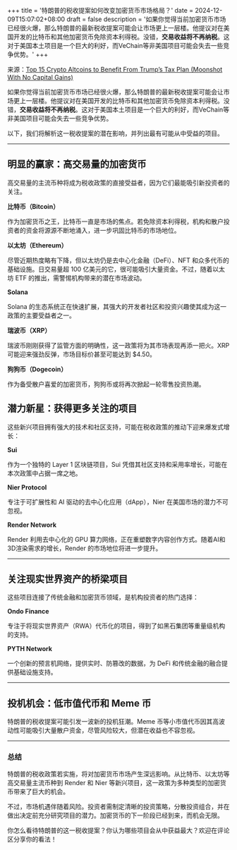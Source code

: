 +++
title = '特朗普的税收提案如何改变加密货币市场格局？'
date = 2024-12-09T15:07:02+08:00
draft = false
description = '如果你觉得当前加密货币市场已经很火爆，那么特朗普的最新税收提案可能会让市场更上一层楼。他提议对在美国开发的比特币和其他加密货币免除资本利得税。没错，**交易收益将不再纳税**。这对于美国本土项目是一个巨大的利好，而VeChain等非美国项目可能会失去一些竞争优势。'
+++

来源：[Top 15 Crypto Altcoins to Benefit From Trump’s Tax Plan (Moonshot With No Capital Gains)](https://www.youtube.com/watch?v=iQdqX07clb4)

如果你觉得当前加密货币市场已经很火爆，那么特朗普的最新税收提案可能会让市场更上一层楼。他提议对在美国开发的比特币和其他加密货币免除资本利得税。没错，**交易收益将不再纳税**。这对于美国本土项目是一个巨大的利好，而VeChain等非美国项目可能会失去一些竞争优势。

以下，我们将解析这一税收提案的潜在影响，并列出最有可能从中受益的项目。

---

## **明显的赢家：高交易量的加密货币**

高交易量的主流币种将成为税收政策的直接受益者，因为它们最能吸引新投资者的关注。

**比特币（Bitcoin）**  

作为加密货币之王，比特币一直是市场的焦点。若免除资本利得税，机构和散户投资者的资金将源源不断地涌入，进一步巩固比特币的市场地位。

**以太坊（Ethereum）**  

尽管近期热度略有下降，但以太坊仍是去中心化金融（DeFi）、NFT 和众多代币的基础设施。日交易量超 100 亿美元的它，很可能吸引大量资金。不过，随着以太坊 ETF 的推出，需警惕机构带来的潜在市场波动。

**Solana**  

Solana 的生态系统正在快速扩展，其强大的开发者社区和投资兴趣使其成为这一政策的主要受益者之一。

**瑞波币（XRP）**  

瑞波币刚刚获得了监管方面的明确性，这一政策将为其市场表现再添一把火。XRP 可能迎来强劲反弹，市场目标价甚至可能达到 $4.50。

**狗狗币（Dogecoin）**  

作为备受散户喜爱的加密货币，狗狗币或将再次掀起一轮零售投资热潮。

## **潜力新星：获得更多关注的项目**

这些新兴项目拥有强大的技术和社区支持，可能在税收政策的推动下迎来爆发式增长：

**Sui**  

作为一个独特的 Layer 1 区块链项目，Sui 凭借其社区支持和采用率增长，可能在本次政策中占据一席之地。

**Nier Protocol**  

专注于可扩展性和 AI 驱动的去中心化应用（dApp），Nier 在美国市场的潜力不可忽视。

**Render Network**  

Render 利用去中心化的 GPU 算力网络，正在重塑数字内容创作方式。随着AI和3D渲染需求的增长，Render 的市场地位将进一步提升。

---

## **关注现实世界资产的桥梁项目**

这些项目连接了传统金融和加密货币领域，是机构投资者的热门选择：

**Ondo Finance**  

专注于将现实世界资产（RWA）代币化的项目，得到了如黑石集团等重量级机构的支持。

**PYTH Network**  

一个创新的预言机网络，提供实时、防篡改的数据，为 DeFi 和传统金融的融合提供基础设施支持。

---

## **投机机会：低市值代币和 Meme 币**

特朗普的税收提案可能引发一波新的投机狂潮。Meme 币等小市值代币因其高波动性可能吸引大量散户资金，尽管风险较大，但潜在收益也不容忽视。

---

### 总结

特朗普的税收政策若实施，将对加密货币市场产生深远影响。从比特币、以太坊等高交易量主流币种到 Render 和 Nier 等新兴项目，这一政策为多种类型的加密货币带来了巨大的机会。

不过，市场机遇伴随着风险。投资者需制定清晰的投资策略，分散投资组合，并在做出决定前充分研究项目的潜力。加密货币的下一阶段已经到来，而机会无限。

你怎么看待特朗普的这一税收提案？你认为哪些项目会从中获益最大？欢迎在评论区分享你的看法！
